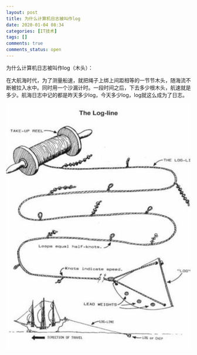 ```yaml
---
layout: post
title: 为什么计算机日志被叫作log
date: 2020-01-04 08:34
categories: [IT技术]
tags: []
comments: true
comments_status: open
---
```


为什么计算机日志被叫作log（木头）：

在大航海时代，为了测量船速，就把绳子上绑上间距相等的一节节木头，随海流不断被拉入水中。同时用一个沙漏计时。一段时间之后，下去多少根木头，航速就是多少。航海日志中记的都是昨天多少log，今天多少log，log就这么成为了日志。


![](/assets/20200104/15780980261986.jpg)

